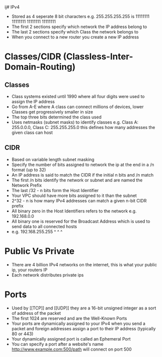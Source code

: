 ij# IPv4
- Stored as 4 seperate 8 bit characters e.g. 255.255.255.255 is 11111111 11111111 11111111 11111111
- The first 2 sections specify which network the IP address belong to
- The last 2 sections specify which Class the network belongs to
- When you connect to a new router you create a new IP address

# Classes/CIDR (Classless-Inter-Domain-Routing)
## Classes
- Class systems existed until 1990 where all four digits were used to assign the IP address
- Go from A-E where A class can connect millions of devices, lower Classes get progressively smaller in size
- The top three bits determined the class used
- Uses netmasks (subnet masks) to identify classes e.g. Class A: 255.0.0.0, Class C: 255.255.255.0 this defines how many addresses the given class can host

## CIDR
- Based on variable length subnet masking
- Specify the number of bits assigned to network the ip at the end in a /n format (up to 32)
- An IP address is said to match the CIDR if the initial n bits and /n match
- The first /n bits identify the network or subnet and are named the Network Prefix
- The last /32 - n bits form the Host Identifier
- Your VPC should have more bits assigned to it than the subnet
- 2^32 - n is how many IPv4 addresses can match a given n-bit CIDR prefix
- All binary zero in the Host Identifiers refers to the network e.g. 192.168.0.0
- All binary one is reserved for the Broadcast Address which is used to send data to all connected hosts
- e.g. 192.168.255.255 ^ ^ ^

# Public Vs Private
- There are 4 billion IPv4 networks on the internet, this is what your public ip, your routers IP
- Each network distributes private ips

# Ports
- Used by [[TCP]] and [[UDP]] they are a 16-bit unsigned integer as a sort of address of the packet
- The first 1024 are reserved and are the Well-Known Ports
- Your ports are dynamically assigned to your IPv4 when you send a packet and foreign addresses assign a port to their IP address (typically 80 or 443)
- Your dynamically assigned port is called an Ephemeral Port 
- You can specify a port after a website's name http://www.example.com:500/path will connect on port 500
